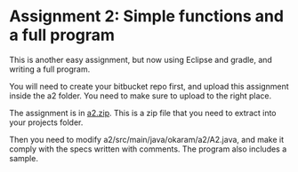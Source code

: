 Assignment 2: Simple functions and a full program
===

This is another easy assignment, but now using Eclipse and gradle, and writing a full program.

You will need to create your bitbucket repo first, and upload this assignment inside the a2 folder. You need to make sure to upload to the right place.

The assignment is in [a2.zip](a2.zip). This is a zip file that you need to extract into your projects folder. 

Then you need to modify a2/src/main/java/okaram/a2/A2.java, and make it comply with the specs written with comments. The program also includes a sample.

